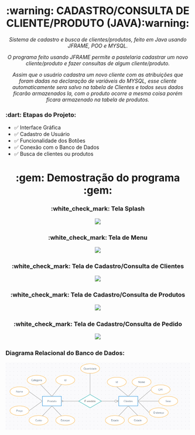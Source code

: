  <h1 align= "center">:warning: CADASTRO/CONSULTA DE CLIENTE/PRODUTO (JAVA):warning: </h1> 
<p align= "center"><i>Sistema de cadastro e busca de clientes/produtos, feito em Java usando JFRAME, POO e MYSQL.</p></i>
<p align="center"><i>O programa feito usando JFRAME permite a pastelaria cadastrar um novo cliente/produto e fazer consultas de algum cliente/produto.</p></i>
<p align="center"><i>Assim que o usuário cadastra um novo cliente com as atribuições que foram dadas na declaração de variáveis do MYSQL, esse cliente automaticamente sera salvo na tabela de Clientes e todos seus dados ficarão armazenados la, com o produto ocorre a mesma coisa porém ficara armazenado na tabela de produtos.</p></i>



<h3>:dart: Etapas do Projeto:</h3> 

- :white_check_mark: Interface Gráfica
- :white_check_mark: Cadastro de Usuário
- :white_check_mark: Funcionalidade dos Botões
- :white_check_mark: Conexão com o Banco de Dados
- :white_check_mark: Busca de clientes ou produtos 
<h1 align= "center">:gem: Demostração do programa :gem:</h1>

<h3 align="center">:white_check_mark: Tela Splash</h3>

<p align ="center">
<img src ="https://user-images.githubusercontent.com/42162426/100016923-e38f8c00-2db8-11eb-81eb-0e53fd4fdb67.png"</>


<h3 align="center">:white_check_mark: Tela de Menu</h3>

<p align ="center">
<img src ="https://user-images.githubusercontent.com/42162426/100016921-e2f6f580-2db8-11eb-852e-ca46dfacbb88.png"</>



<h3 align="center">:white_check_mark: Tela de Cadastro/Consulta de Clientes</h3>



<p align ="center">
 <img src ="https://user-images.githubusercontent.com/42162426/100016918-e25e5f00-2db8-11eb-8d33-e0a1ecd71e88.png"</>


<h3 align="center">:white_check_mark: Tela de Cadastro/Consulta de Produtos
 

<p align ="center">
  <img src ="https://user-images.githubusercontent.com/42162426/100016927-e4282280-2db8-11eb-955d-80b241ecdff2.png"</>

<h3 align="center">:white_check_mark: Tela de Cadastro/Consulta de Pedido
 <p align ="center">
  <img src ="https://user-images.githubusercontent.com/42162426/100016925-e38f8c00-2db8-11eb-8c4e-561395c7fafd.png"</>
  
<h3>Diagrama Relacional do Banco de Dados:</h3> 
<p align ="center">
  <img src ="Diagramas/BancoDeDados.PNG"</>
